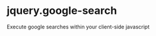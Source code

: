jquery.google-search
====================

Execute google searches within your client-side javascript